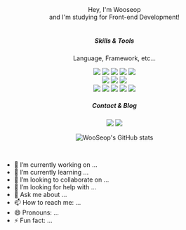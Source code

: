 <div align="center">
  Hey, I'm Wooseop
</div>
<div align="center">
  and I'm studying for Front-end Development!
</div>
</br>
<h5 align="center">Skills & Tools</h5>
<div align="center">
  <p>Language, Framework, etc...</p>
  <img src="https://img.shields.io/badge/Vue.js-4FC08D?style=flat-square&logo=Vue.js&logoColor=white"/>
  <img src="https://img.shields.io/badge/nuxt-00DC82?style=flat-square&logo=nuxtdotjs&logoColor=white"/>
  <img src="https://img.shields.io/badge/vite-646CFF?style=flat-square&logo=vite&logoColor=white"/>
  <img src="https://img.shields.io/badge/JavaScript-F7DF1E?style=flat-square&logo=JavaScript&logoColor=white"/>
  <img src="https://img.shields.io/badge/TypeScript-3178C6?style=flat-square&logo=TypeScript&logoColor=white"/>
  </br>
  <img src="https://img.shields.io/badge/html5-E34F26?style=flat-square&logo=html5&logoColor=white"/>
  <img src="https://img.shields.io/badge/CSS3-1572B6?style=flat-square&logo=CSS3&logoColor=white"/>
  <img src="https://img.shields.io/badge/TailwindCSS-06B6D4?style=flat-square&logo=TailwindCSS&logoColor=white"/>
  </br>
  <img src="https://img.shields.io/badge/firebase-FFCA28?style=flat-square&logo=firebase&logoColor=white"/>
  <img src="https://img.shields.io/badge/vscode-007ACC?style=flat-square&logo=visualstudiocode&logoColor=white"/>
  <img src="https://img.shields.io/badge/GitHub-181717?style=flat-square&logo=GitHub&logoColor=white"/>
  <img src="https://img.shields.io/badge/git-F05032?style=flat-square&logo=git&logoColor=white"/>
  <img src="https://img.shields.io/badge/vercel-000000?style=flat-square&logo=vercel&logoColor=white"/>
</div>
<div align="center">
  <h5 align="center">Contact & Blog</h5>
  <img src="https://img.shields.io/badge/Gmail-EA4335?style=flat-square&logo=Gmail&logoColor=white"/>
  <!-- <img src="https://img.shields.io/badge/Notion-000000?style=flat-square&logo=Notion&logoColor=white"/> -->
  <a href="https://velog.io/@ws71144612" target="_blank"><img src="https://img.shields.io/badge/Velog-20C997?style=flat-square&logo=Velog&logoColor=white"/></a>
</div>

<div align="center">

  ![WooSeop's GitHub stats](https://github-readme-stats.vercel.app/api?username=poesoow&show_icons=true&theme=cobalt)

</div>
</br>


- 🔭 I’m currently working on ...
- 🌱 I’m currently learning ...
- 👯 I’m looking to collaborate on ...
- 🤔 I’m looking for help with ...
- 💬 Ask me about ...
- 📫 How to reach me: ...
- 😄 Pronouns: ...
- ⚡ Fun fact: ...

